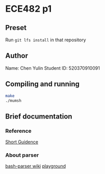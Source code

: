# ECE482 p1

## Preset

Run `git lfs install` in that repository

## Author

Name: Chen Yulin
Student ID: 520370910091

## Compiling and running
```bash
make
./mumsh
```

## Brief documentation

### Reference
[Short Guidence](https://www.geeksforgeeks.org/making-linux-shell-c/)

### About parser
[bash-parser wiki](https://mywiki.wooledge.org/BashParser)
[playground](https://vorpaljs.github.io/bash-parser-playground/)

